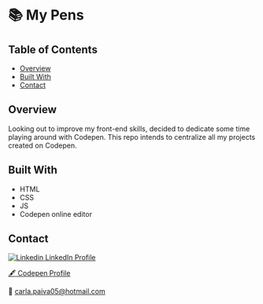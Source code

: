 # :books: My Pens 
## Table of Contents

- [Overview](#overview)
- [Built With](#built-with)
- [Contact](#contact)

## Overview

Looking out to improve my front-end skills, decided to dedicate some time playing around with Codepen. This repo intends to centralize all my projects created on Codepen.

## Built With

* HTML
* CSS
* JS
* Codepen online editor

## Contact

[![Linkedin](https://i.stack.imgur.com/gVE0j.png) LinkedIn Profile](https://www.linkedin.com/in/carla-paiva/)


[:fountain_pen: Codepen Profile](https://codepen.io/CarlaPaiva)

:email: carla.paiva05@hotmail.com
